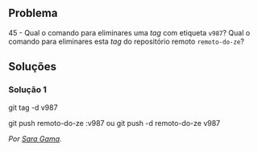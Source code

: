 ## Problema

45 - Qual o comando para eliminares uma _tag_ com etiqueta `v987`? Qual o
comando para eliminares esta _tag_ do repositório remoto `remoto-do-ze`?

## Soluções

### Solução 1

git tag -d v987

git push remoto-do-ze :v987 
ou 
git push -d remoto-do-ze v987

*Por [Sara Gama](https://github.com/serapinta).*